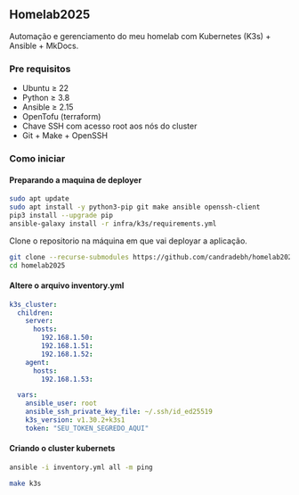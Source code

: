 ## Homelab2025

Automação e gerenciamento do meu homelab com Kubernetes (K3s) + Ansible + MkDocs.

### Pre requisitos

- Ubuntu ≥ 22 
- Python ≥ 3.8
- Ansible ≥ 2.15
- OpenTofu (terraform)
- Chave SSH com acesso root aos nós do cluster
- Git + Make + OpenSSH

### Como iniciar

#### Preparando a maquina de deployer

```bash 
sudo apt update
sudo apt install -y python3-pip git make ansible openssh-client
pip3 install --upgrade pip
ansible-galaxy install -r infra/k3s/requirements.yml
```

Clone o repositorio na máquina em que vai deployar a aplicação. 

```bash
git clone --recurse-submodules https://github.com/candradebh/homelab2025.git
cd homelab2025
```

#### Altere o arquivo inventory.yml

```yaml
k3s_cluster:
  children:
    server:
      hosts:
        192.168.1.50:
        192.168.1.51:
        192.168.1.52:
    agent:
      hosts:
        192.168.1.53:

  vars:
    ansible_user: root
    ansible_ssh_private_key_file: ~/.ssh/id_ed25519
    k3s_version: v1.30.2+k3s1
    token: "SEU_TOKEN_SEGREDO_AQUI"

```
#### Criando o cluster kubernets

```bash
ansible -i inventory.yml all -m ping

make k3s

```